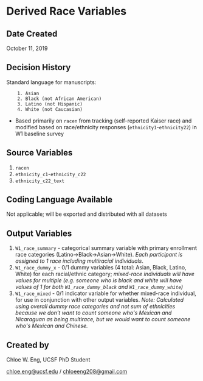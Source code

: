 # Derived Race Variables

## Date Created
October 11, 2019

## Decision History
Standard language for manuscripts:

		1. Asian
		2. Black (not African American)
		3. Latino (not Hispanic)
		4. White (not Caucasian)
		
* Based primarily on `racen` from tracking (self-reported Kaiser race) and modified based on race/ethnicity responses (`ethnicity1`-`ethnicity22`) in W1 baseline survey

## Source Variables
1. `racen`
2. `ethnicity_c1`-`ethnicity_c22`
3. `ethnicity_c22_text`

## Coding Language Available
Not applicable; will be exported and distributed with all datasets

## Output Variables
1. `W1_race_summary` - categorical summary variable with primary enrollment race categories (Latino->Black->Asian->White). 
	*Each participant is assigned to 1 race including multiracial individuals*.
2. `W1_race_dummy_x` - 0/1 dummy variables (4 total: Asian, Black, Latino, White) for each racial/ethnic category; 
	*mixed-race individuals will have values for multiple (e.g. someone who is black and white will have values of 1 for both `W1_race_dummy_black` and `W1_race_dummy_white`)*
3. `W1_race_mixed` - 0/1 indicator variable for whether mixed-race individual, for use in conjunction with other output variables. 
	*Note: Calculated using overall dummy race categories and not sum of ethnicities because we don't want to count someone who's Mexican and Nicaraguan as being multirace, but we would want to count someone who's Mexican and Chinese.*

## Created by

Chloe W. Eng, UCSF PhD Student

chloe.eng@ucsf.edu / chloeeng208@gmail.com
